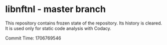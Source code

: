 # libnftnl - master branch

This repository contains frozen state of the repository.
Its history is cleared. It is used only for static code
analysis with Codacy.

Commit Time: 1706769546